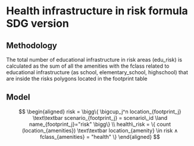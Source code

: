 # Health infrastructure in risk formula SDG version

## Methodology

The total number of educational infrastructure in risk areas (edu_risk) is calculated as the sum of all the amenities with the fclass related to educational infrastructure (as school, elementary_school, highschool) that  are inside the risks polygons located in the footprint table

## Model

```math

\begin{aligned}

risk = \bigg\{ \bigcup_j^n location_{footprint_j} \text\textbar scenario_{footprint_j} = scenario\_id \land name_{footprint_j}="risk" \bigg\}

\\

health\_risk = \{ count (location_{amenities}) \text\textbar location_{amenity} \in risk ∧ fclass_{amenities} = "health" \}

\end{aligned}

```
